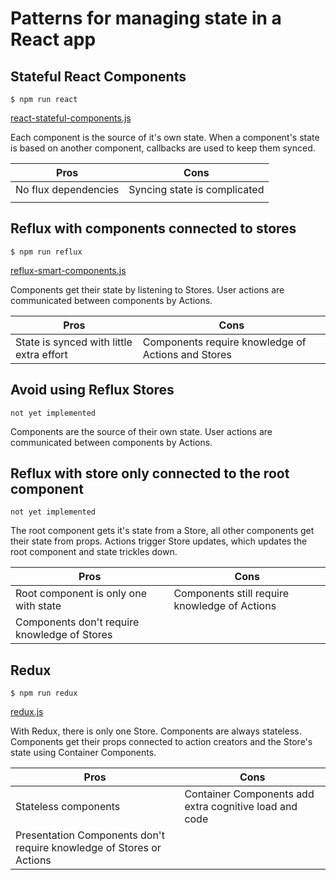 # Patterns for managing state in a React app

## Stateful React Components

`$ npm run react`

[react-stateful-components.js](react-stateful-components.js)

Each component is the source of it's own state. When a component's state is based on another component, callbacks are used to keep them synced.

| Pros | Cons |
| --- | --- |
| No flux dependencies  | Syncing state is complicated |
|  |  |

## Reflux with components connected to stores

`$ npm run reflux`

[reflux-smart-components.js](reflux-smart-components.js)

Components get their state by listening to Stores. User actions are communicated between components by Actions.

| Pros | Cons |
| --- | --- |
| State is synced with little extra effort | Components require knowledge of Actions and Stores |

## Avoid using Reflux Stores

`not yet implemented`

Components are the source of their own state. User actions are communicated between components by Actions.

## Reflux with store only connected to the root component

`not yet implemented`

The root component gets it's state from a Store, all other components get their state from props. Actions trigger Store updates, which updates the root component and state trickles down.

| Pros | Cons |
| --- | --- |
| Root component is only one with state | Components still require knowledge of Actions |
| Components don't require knowledge of Stores |  |

## Redux

`$ npm run redux`

[redux.js](redux.js)

With Redux, there is only one Store. Components are always stateless. Components get their props connected to action creators and the Store's state using Container Components.

| Pros | Cons |
| --- | --- |
| Stateless components | Container Components add extra cognitive load and code |
| Presentation Components don't require knowledge of Stores or Actions |  |
